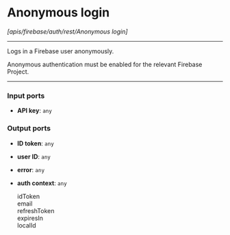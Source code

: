 # Anonymous login

_[apis/firebase/auth/rest/Anonymous login]_

---

Logs in a Firebase user anonymously.  
  
Anonymous authentication must be enabled for the relevant Firebase Project.  

---

### Input ports

* __API key__: ` any `

### Output ports

* __ID token__: ` any `


* __user ID__: ` any `


* __error__: ` any `


* __auth context__: ` any `


    idToken  
    email  
    refreshToken  
    expiresIn  
    localId  


